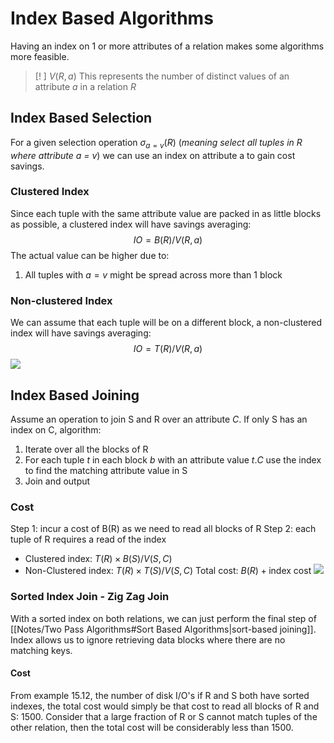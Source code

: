 # Index Based Algorithms
Having an index on 1 or more attributes of a relation makes some algorithms more feasible.
>[! ] $V(R,a)$
>This represents the number of distinct values of an attribute $a$ in a relation _R_
>
## Index Based Selection
For a given selection operation $\sigma_{a=v}(R)$ (_meaning select all tuples in R where attribute a = v_) we can use an index on attribute a to gain cost savings.
### Clustered Index
Since each tuple with the same attribute value are packed in as little blocks as possible, a clustered index will have savings averaging: 
$$IO =B(R)/V(R,a)$$
The actual value can be higher due to:
1. All tuples with $a=v$ might be spread across more than 1 block
### Non-clustered Index
We can assume that each tuple will be on a different block, a non-clustered index will have savings averaging: 
$$IO =T(R)/V(R,a)$$
![](https://i.imgur.com/O2Kz3y2.png)
## Index Based Joining
Assume an operation to join S and R over an attribute $C$. 
If only S has an index on C, algorithm:
1. Iterate over all the blocks of R
2. For each tuple $t$ in each block $b$ with an attribute value $t.C$ use the index to find the matching attribute value in S
3. Join and output
### Cost
Step 1: incur a cost of B(R) as we need to read all blocks of R
Step 2: each tuple of R requires a read of the index
- Clustered index: $T(R)\times B(S) / V(S,C)$
- Non-Clustered index: $T(R)\times T(S) / V(S,C)$
Total cost: $B(R) + \text{index cost}$
![](https://i.imgur.com/aNMbZzE.png)
### Sorted Index Join - Zig Zag Join
With a sorted index on both relations, we can just perform the final step of [[Notes/Two Pass Algorithms#Sort Based Algorithms|sort-based joining]]. 
Index allows us to ignore retrieving data blocks where there are no matching keys.
#### Cost
From example 15.12, the number of disk I/O's if R and S both have sorted indexes, the total cost would simply be that cost to read all blocks of R and S: 1500. Consider that a large fraction of R or S cannot match tuples of the other relation, then the total cost will be considerably less than 1500.